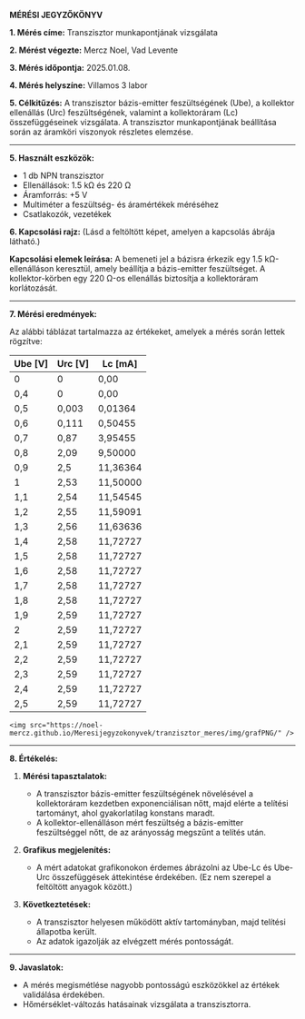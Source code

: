 **MÉRÉSI JEGYZŐKÖNYV**

**1. Mérés címe:**
Transzisztor munkapontjának vizsgálata

**2. Mérést végezte:**
Mercz Noel, Vad Levente

**3. Mérés időpontja:**
2025.01.08.

**4. Mérés helyszíne:**
Villamos 3 labor

**5. Célkitűzés:**
A transzisztor bázis-emitter feszültségének (Ube), a kollektor ellenállás (Urc) feszültségének, valamint a kollektoráram (Lc) összefüggéseinek vizsgálata. A transzisztor munkapontjának beállítása során az áramköri viszonyok részletes elemzése.

---

**5. Használt eszközök:**
- 1 db NPN transzisztor
- Ellenállások: 1.5 kΩ és 220 Ω
- Áramforrás: +5 V
- Multiméter a feszültség- és áramértékek méréséhez
- Csatlakozók, vezetékek

**6. Kapcsolási rajz:**
(Lásd a feltöltött képet, amelyen a kapcsolás ábrája látható.)

**Kapcsolási elemek leírása:**
A bemeneti jel a bázisra érkezik egy 1.5 kΩ-ellenálláson keresztül, amely beállítja a bázis-emitter feszültséget. A kollektor-körben egy 220 Ω-os ellenállás biztosítja a kollektoráram korlátozását.

---

**7. Mérési eredmények:**

Az alábbi táblázat tartalmazza az értékeket, amelyek a mérés során lettek rögzítve:

| Ube [V] | Urc [V] | Lc [mA]      |
|---------|---------|--------------|
| 0       | 0       | 0,00         |
| 0,4     | 0       | 0,00         |
| 0,5     | 0,003   | 0,01364      |
| 0,6     | 0,111   | 0,50455      |
| 0,7     | 0,87    | 3,95455      |
| 0,8     | 2,09    | 9,50000      |
| 0,9     | 2,5     | 11,36364     |
| 1       | 2,53    | 11,50000     |
| 1,1     | 2,54    | 11,54545     |
| 1,2     | 2,55    | 11,59091     |
| 1,3     | 2,56    | 11,63636     |
| 1,4     | 2,58    | 11,72727     |
| 1,5     | 2,58    | 11,72727     |
| 1,6     | 2,58    | 11,72727     |
| 1,7     | 2,58    | 11,72727     |
| 1,8     | 2,58    | 11,72727     |
| 1,9     | 2,59    | 11,72727     |
| 2       | 2,59    | 11,72727     |
| 2,1     | 2,59    | 11,72727     |
| 2,2     | 2,59    | 11,72727     |
| 2,3     | 2,59    | 11,72727     |
| 2,4     | 2,59    | 11,72727     |
| 2,5     | 2,59    | 11,72727     |

    <img src="https://noel-mercz.github.io/Meresijegyzokonyvek/tranzisztor_meres/img/grafPNG/" />

---

**8. Értékelés:**

1. **Mérési tapasztalatok:**
   - A transzisztor bázis-emitter feszültségének növelésével a kollektoráram kezdetben exponenciálisan nőtt, majd elérte a telítési tartományt, ahol gyakorlatilag konstans maradt.
   - A kollektor-ellenálláson mért feszültség a bázis-emitter feszültséggel nőtt, de az arányosság megszűnt a telítés után.

2. **Grafikus megjelenítés:**
   - A mért adatokat grafikonokon érdemes ábrázolni az Ube-Lc és Ube-Urc összefüggések áttekintése érdekében. (Ez nem szerepel a feltöltött anyagok között.)

3. **Következtetések:**
   - A transzisztor helyesen működött aktív tartományban, majd telítési állapotba került.
   - Az adatok igazolják az elvégzett mérés pontosságát.

---

**9. Javaslatok:**
- A mérés megismétlése nagyobb pontosságú eszközökkel az értékek validálása érdekében.
- Hőmérséklet-változás hatásainak vizsgálata a transzisztorra.